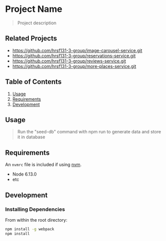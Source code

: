 # Project Name

> Project description

## Related Projects

  - https://github.com/hrsf131-3-group/image-carousel-service.git
  - https://github.com/hrsf131-3-group/reservations-service.git
  - https://github.com/hrsf131-3-group/reviews-service.git
  - https://github.com/hrsf131-3-group/more-places-service.git

## Table of Contents

1. [Usage](#Usage)
1. [Requirements](#requirements)
1. [Development](#development)

## Usage

> Run the "seed-db" command with npm run to generate data and store it in database

## Requirements

An `nvmrc` file is included if using [nvm](https://github.com/creationix/nvm).

- Node 6.13.0
- etc

## Development

### Installing Dependencies

From within the root directory:

```sh
npm install -g webpack
npm install
```

